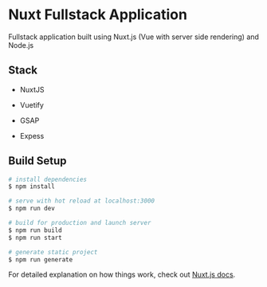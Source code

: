 # Nuxt Fullstack Application

Fullstack application built using Nuxt.js (Vue with server side rendering) and Node.js

## Stack

* NuxtJS
* Vuetify
* GSAP

* Expess

## Build Setup

```bash
# install dependencies
$ npm install

# serve with hot reload at localhost:3000
$ npm run dev

# build for production and launch server
$ npm run build
$ npm run start

# generate static project
$ npm run generate
```

For detailed explanation on how things work, check out [Nuxt.js docs](https://nuxtjs.org).
